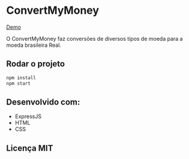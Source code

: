 # ConvertMyMoney
  [Demo](https://convert-my-money-delta.vercel.app/)
  
 O ConvertMyMoney faz conversões de diversos tipos de moeda para a moeda brasileira Real.
 

## Rodar o projeto

```bash
npm install
npm start
```

## Desenvolvido com:
* ExpressJS 
* HTML
* CSS 

## Licença MIT
